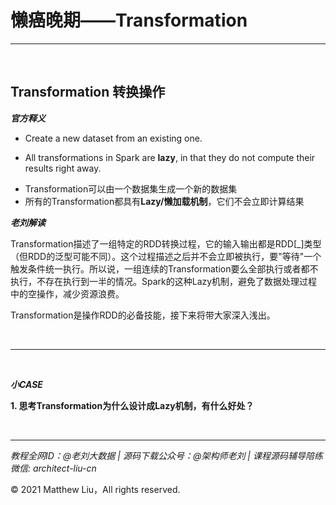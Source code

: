 # 懒癌晚期——Transformation

---

<br>

## Transformation 转换操作

**_官方释义_**

- Create a new dataset from an existing one.

- All transformations in Spark are **lazy**, in that they do not compute their results right away.

<div class="hint">

- Transformation可以由一个数据集生成一个新的数据集
- 所有的Transformation都具有**Lazy/懒加载机制**，它们不会立即计算结果

</div>

**_老刘解读_**

Transformation描述了一组特定的RDD转换过程，它的输入输出都是RDD[_]类型（但RDD的泛型可能不同）。这个过程描述之后并不会立即被执行，要"等待"一个触发条件统一执行。所以说，一组连续的Transformation要么全部执行或者都不执行，不存在执行到一半的情况。Spark的这种Lazy机制，避免了数据处理过程中的空操作，减少资源浪费。

Transformation是操作RDD的必备技能，接下来将带大家深入浅出。

<br>

---

<br>

**_小CASE_**

**1. 思考Transformation为什么设计成Lazy机制，有什么好处？**

<br>

---

_教程全网ID：@老刘大数据 | 源码下载公众号：@架构师老刘 | 课程源码辅导陪练微信: architect-liu-cn_

© 2021 Matthew Liu，All rights reserved. 
